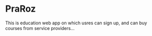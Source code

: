 # PraRoz
This is education web app on which usres can sign up, and can buy courses from service providers...